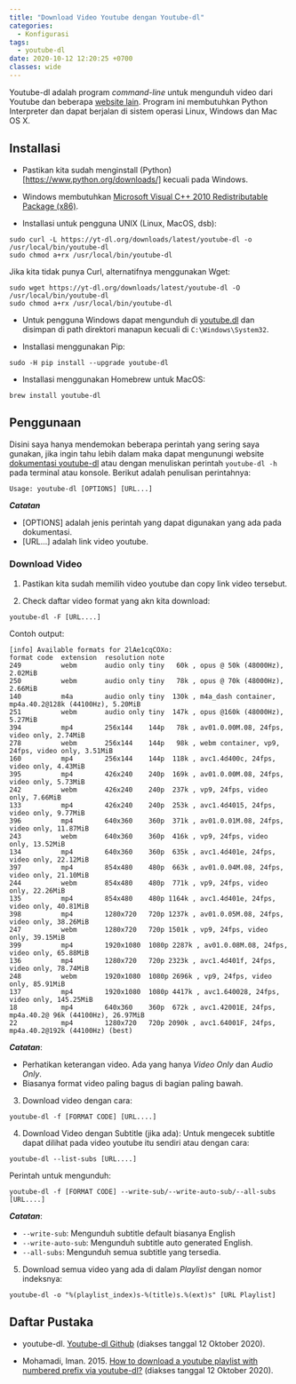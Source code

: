 ```yaml
---
title: "Download Video Youtube dengan Youtube-dl"
categories:
  - Konfigurasi
tags:
  - youtube-dl
date: 2020-10-12 12:20:25 +0700
classes: wide
---
```

Youtube-dl adalah program *command-line* untuk mengunduh video dari Youtube dan beberapa [website lain](http://ytdl-org.github.io/youtube-dl/supportedsites.html). Program ini membutuhkan Python Interpreter dan dapat berjalan di sistem operasi Linux, Windows dan Mac OS X.

## Installasi
- Pastikan kita sudah menginstall (Python)[https://www.python.org/downloads/] kecuali pada Windows.

- Windows membutuhkan [Microsoft Visual C++ 2010 Redistributable Package (x86)](https://www.microsoft.com/en-US/download/details.aspx?id=5555).

- Installasi untuk pengguna UNIX (Linux, MacOS, dsb):
```
sudo curl -L https://yt-dl.org/downloads/latest/youtube-dl -o /usr/local/bin/youtube-dl
sudo chmod a+rx /usr/local/bin/youtube-dl
```
Jika kita tidak punya Curl, alternatifnya menggunakan Wget:
```
sudo wget https://yt-dl.org/downloads/latest/youtube-dl -O /usr/local/bin/youtube-dl
sudo chmod a+rx /usr/local/bin/youtube-dl
```

- Untuk pengguna Windows dapat mengunduh di [youtube.dl](https://yt-dl.org/latest/youtube-dl.exe) dan disimpan di path direktori manapun kecuali di `C:\Windows\System32`.

- Installasi menggunakan Pip:
```
sudo -H pip install --upgrade youtube-dl
```

- Installasi menggunakan Homebrew untuk MacOS:
```
brew install youtube-dl
```

## Penggunaan
Disini saya hanya mendemokan beberapa perintah yang sering saya gunakan, jika ingin tahu lebih dalam maka dapat mengunungi website [dokumentasi youtube-dl](https://github.com/ytdl-org/youtube-dl/blob/master/README.md#description) atau dengan menuliskan perintah `youtube-dl -h` pada terminal atau konsole. Berikut adalah penulisan perintahnya:
```
Usage: youtube-dl [OPTIONS] [URL...]
```
***Catatan***
- [OPTIONS] adalah jenis perintah yang dapat digunakan yang ada pada dokumentasi.
- [URL...] adalah link video youtube.

### Download Video
1. Pastikan kita sudah memilih video youtube dan copy link video tersebut.

2. Check daftar video format yang akn kita download:
```
youtube-dl -F [URL....]
```
Contoh output:
```
[info] Available formats for 2lAe1cqCOXo:
format code  extension  resolution note
249          webm       audio only tiny   60k , opus @ 50k (48000Hz), 2.02MiB
250          webm       audio only tiny   78k , opus @ 70k (48000Hz), 2.66MiB
140          m4a        audio only tiny  130k , m4a_dash container, mp4a.40.2@128k (44100Hz), 5.20MiB
251          webm       audio only tiny  147k , opus @160k (48000Hz), 5.27MiB
394          mp4        256x144    144p   78k , av01.0.00M.08, 24fps, video only, 2.74MiB
278          webm       256x144    144p   98k , webm container, vp9, 24fps, video only, 3.51MiB
160          mp4        256x144    144p  118k , avc1.4d400c, 24fps, video only, 4.43MiB
395          mp4        426x240    240p  169k , av01.0.00M.08, 24fps, video only, 5.73MiB
242          webm       426x240    240p  237k , vp9, 24fps, video only, 7.66MiB
133          mp4        426x240    240p  253k , avc1.4d4015, 24fps, video only, 9.77MiB
396          mp4        640x360    360p  371k , av01.0.01M.08, 24fps, video only, 11.87MiB
243          webm       640x360    360p  416k , vp9, 24fps, video only, 13.52MiB
134          mp4        640x360    360p  635k , avc1.4d401e, 24fps, video only, 22.12MiB
397          mp4        854x480    480p  663k , av01.0.04M.08, 24fps, video only, 21.10MiB
244          webm       854x480    480p  771k , vp9, 24fps, video only, 22.26MiB
135          mp4        854x480    480p 1164k , avc1.4d401e, 24fps, video only, 40.81MiB
398          mp4        1280x720   720p 1237k , av01.0.05M.08, 24fps, video only, 38.26MiB
247          webm       1280x720   720p 1501k , vp9, 24fps, video only, 39.15MiB
399          mp4        1920x1080  1080p 2287k , av01.0.08M.08, 24fps, video only, 65.88MiB
136          mp4        1280x720   720p 2323k , avc1.4d401f, 24fps, video only, 78.74MiB
248          webm       1920x1080  1080p 2696k , vp9, 24fps, video only, 85.91MiB
137          mp4        1920x1080  1080p 4417k , avc1.640028, 24fps, video only, 145.25MiB
18           mp4        640x360    360p  672k , avc1.42001E, 24fps, mp4a.40.2@ 96k (44100Hz), 26.97MiB
22           mp4        1280x720   720p 2090k , avc1.64001F, 24fps, mp4a.40.2@192k (44100Hz) (best)
```
***Catatan***: 
- Perhatikan keterangan video. Ada yang hanya *Video Only* dan *Audio Only*.
- Biasanya format video paling bagus di bagian paling bawah.

3. Download video dengan cara:
```
youtube-dl -f [FORMAT CODE] [URL....]
```

4. Download Video dengan Subtitle (jika ada):
Untuk mengecek subtitle dapat dilihat pada video youtube itu sendiri atau dengan cara:
```
youtube-dl --list-subs [URL....]
```
Perintah untuk mengunduh:
```
youtube-dl -f [FORMAT CODE] --write-sub/--write-auto-sub/--all-subs [URL....]
```
***Catatan***:
- `--write-sub`: Mengunduh subtitle default biasanya English
- `--write-auto-sub`: Mengunduh subtitle auto generated English.
- `--all-subs`: Mengunduh semua subtitle yang tersedia.</li>

5. Download semua video yang ada di dalam *Playlist* dengan nomor indeksnya:
```
youtube-dl -o "%(playlist_index)s-%(title)s.%(ext)s" [URL Playlist]
```

## Daftar Pustaka
- youtube-dl. [Youtube-dl Github](https://github.com/ytdl-org/youtube-dl) (diakses tanggal 12 Oktober 2020).

- Mohamadi, Iman. 2015. [How to download a youtube playlist with numbered prefix via youtube-dl?](https://askubuntu.com/questions/694848/how-to-download-a-youtube-playlist-with-numbered-prefix-via-youtube-dl) (diakses tanggal 12 Oktober 2020).
